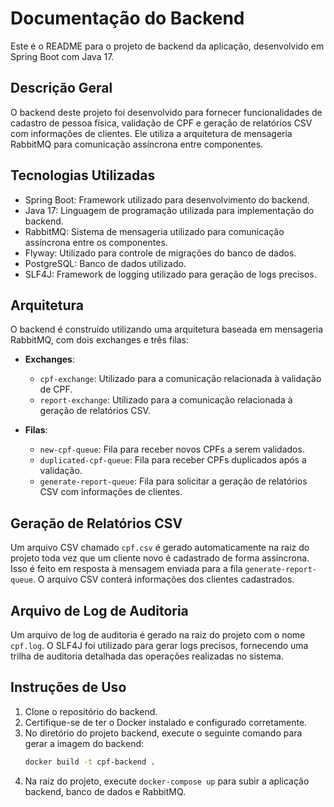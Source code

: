 # Documentação do Backend

Este é o README para o projeto de backend da aplicação, desenvolvido em Spring Boot com Java 17.

## Descrição Geral

O backend deste projeto foi desenvolvido para fornecer funcionalidades de cadastro de pessoa física, validação de CPF e geração de relatórios CSV com informações de clientes. Ele utiliza a arquitetura de mensageria RabbitMQ para comunicação assíncrona entre componentes.

## Tecnologias Utilizadas

- Spring Boot: Framework utilizado para desenvolvimento do backend.
- Java 17: Linguagem de programação utilizada para implementação do backend.
- RabbitMQ: Sistema de mensageria utilizado para comunicação assíncrona entre os componentes.
- Flyway: Utilizado para controle de migrações do banco de dados.
- PostgreSQL: Banco de dados utilizado.
- SLF4J: Framework de logging utilizado para geração de logs precisos.

## Arquitetura

O backend é construído utilizando uma arquitetura baseada em mensageria RabbitMQ, com dois exchanges e três filas:

- **Exchanges**:
  - `cpf-exchange`: Utilizado para a comunicação relacionada à validação de CPF.
  - `report-exchange`: Utilizado para a comunicação relacionada à geração de relatórios CSV.

- **Filas**:
  - `new-cpf-queue`: Fila para receber novos CPFs a serem validados.
  - `duplicated-cpf-queue`: Fila para receber CPFs duplicados após a validação.
  - `generate-report-queue`: Fila para solicitar a geração de relatórios CSV com informações de clientes.

## Geração de Relatórios CSV

Um arquivo CSV chamado `cpf.csv` é gerado automaticamente na raiz do projeto toda vez que um cliente novo é cadastrado de forma assíncrona. Isso é feito em resposta à mensagem enviada para a fila `generate-report-queue`. O arquivo CSV conterá informações dos clientes cadastrados.

## Arquivo de Log de Auditoria

Um arquivo de log de auditoria é gerado na raiz do projeto com o nome `cpf.log`. O SLF4J foi utilizado para gerar logs precisos, fornecendo uma trilha de auditoria detalhada das operações realizadas no sistema.

## Instruções de Uso

1. Clone o repositório do backend.
2. Certifique-se de ter o Docker instalado e configurado corretamente.
3. No diretório do projeto backend, execute o seguinte comando para gerar a imagem do backend:
   ```bash
   docker build -t cpf-backend .
4. Na raiz do projeto, execute `docker-compose up` para subir a aplicação backend, banco de dados e RabbitMQ.
